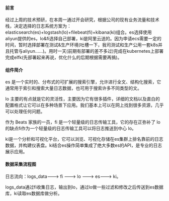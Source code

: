 #### 前言

经过上周的技术预研，在本周一通过开会研究，根据公司的现有业务流量和技术栈，决定选择的日志系统方案为：elasticsearch(es)+logstash(lo)+filebeat(fi)+kibana(ki)组合。es选择使用aliyun提供的es，lo&fi选择自己部署，ki是阿里云送的。因为申请ecs需要一定的时间，暂时选择部署在测试&生产环境(吐槽一下，我司测试和生产公用一套k8s并且托管与aliyun......)。用时一天(前期有部署的差不多过)完成在kubernetes上部署完成elfk(先部署起来再说，优化什么的后期根据需要再搞)。

#### 组件简介

es 是一个实时的、分布式的可扩展的搜索引擎，允许进行全文、结构化搜索，它通常用于索引和搜索大量日志数据，也可用于搜索许多不同类型的文。

lo 主要的有点就是它的灵活性，主要因为它有很多插件，详细的文档以及直白的配置格式让它可以在多种场景下应用。我们基本上可以在网上找到很多资源，几乎可以处理任何问题。

作为 Beats 家族的一员，fi 是一个轻量级的日志传输工具，它的存在正弥补了 lo 的缺点fi作为一个轻量级的日志传输工具可以将日志推送到中心 lo。

ki是一个分析和可视化平台，它可以浏览、可视化存储在es集群上排名靠前的日志数据，并构建仪表盘。ki结合es操作简单集成了绝大多数es的API，是专业的日志展示应用。

#### 数据采集流程图


日志流向：logs_data---> fi ---> lo ---> es---> ki。

logs_data通过fi收集日志，输出到lo，通过lo做一些过滤和修改之后传送到es数据库，ki读取es数据库做分析。
